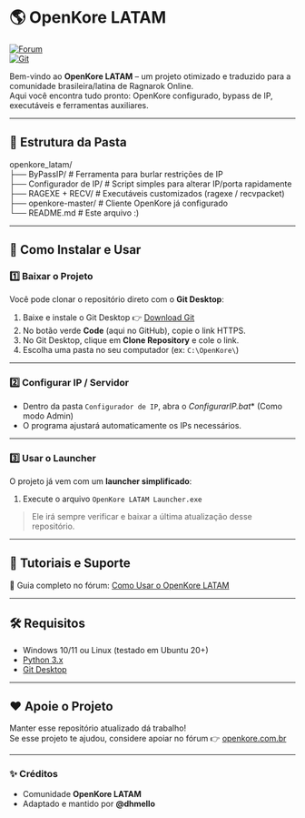 # 🌎 OpenKore LATAM  

[![Forum](https://img.shields.io/badge/Forum-OpenKore.com.br-blue)](https://openkore.com.br)  
[![Git](https://img.shields.io/badge/Download-Git%20Desktop-orange)](https://git-scm.com/downloads)  

Bem-vindo ao **OpenKore LATAM** – um projeto otimizado e traduzido para a comunidade brasileira/latina de Ragnarok Online.  
Aqui você encontra tudo pronto: OpenKore configurado, bypass de IP, executáveis e ferramentas auxiliares.  

---

## 📂 Estrutura da Pasta  

openkore_latam/<br>
├── ByPassIP/ # Ferramenta para burlar restrições de IP<br>
├── Configurador de IP/ # Script simples para alterar IP/porta rapidamente<br>
├── RAGEXE + RECV/ # Executáveis customizados (ragexe / recvpacket)<br>
├── openkore-master/ # Cliente OpenKore já configurado<br>
└── README.md # Este arquivo :)<br>

---

## 🚀 Como Instalar e Usar  

### 1️⃣ Baixar o Projeto  
Você pode clonar o repositório direto com o **Git Desktop**:  

1. Baixe e instale o Git Desktop 👉 [Download Git](https://git-scm.com/downloads)  
2. No botão verde **Code** (aqui no GitHub), copie o link HTTPS.  
3. No Git Desktop, clique em **Clone Repository** e cole o link.  
4. Escolha uma pasta no seu computador (ex: `C:\OpenKore\`)  

---

### 2️⃣ Configurar IP / Servidor  
- Dentro da pasta `Configurador de IP`, abra o *ConfigurarIP.bat**  (Como modo Admin)
- O programa ajustará automaticamente os IPs necessários.  

---

### 3️⃣ Usar o Launcher  
O projeto já vem com um **launcher simplificado**:  

1. Execute o arquivo `OpenKore LATAM Launcher.exe`

> Ele irá sempre verificar e baixar a última atualização desse repositório.

---

## 📖 Tutoriais e Suporte  
📌 Guia completo no fórum: [Como Usar o OpenKore LATAM](https://openkore.com.br/viewtopic.php?t=886)  

---

## 🛠️ Requisitos  
- Windows 10/11 ou Linux (testado em Ubuntu 20+)  
- [Python 3.x](https://www.python.org/downloads/)  
- [Git Desktop](https://git-scm.com/downloads)  

---

## ❤️ Apoie o Projeto  
Manter esse repositório atualizado dá trabalho!  
Se esse projeto te ajudou, considere apoiar no fórum 👉 [openkore.com.br](https://openkore.com.br)  

---

### ✨ Créditos  
- Comunidade **OpenKore LATAM**  
- Adaptado e mantido por **@dhmello**  
